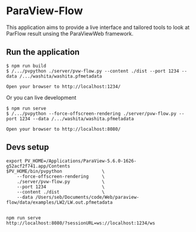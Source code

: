 # ParaView-Flow

This application aims to provide a live interface and tailored tools to look at ParFlow result unsing the ParaViewWeb framework.

## Run the application

```
$ npm run build
$ /.../pvpython ./server/pvw-flow.py --content ./dist --port 1234 --data /.../washita/washita.pfmetadata

Open your browser to http://localhost:1234/
```

Or you can live development

```
$ npm run serve
$ /.../pvpython --force-offscreen-rendering ./server/pvw-flow.py --port 1234 --data /.../washita/washita.pfmetadata

Open your browser to http://localhost:8080/
```

## Devs setup

```seb
export PV_HOME=/Applications/ParaView-5.6.0-1626-g52acf2f741.app/Contents
$PV_HOME/bin/pvpython               \
    --force-offscreen-rendering     \
    ./server/pvw-flow.py            \
    --port 1234                     \
    --content ./dist                \
    --data /Users/seb/Documents/code/Web/paraview-flow/data/examples/LW2/LW.out.pfmetadata


npm run serve
http://localhost:8080/?sessionURL=ws://localhost:1234/ws
```